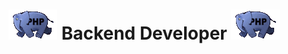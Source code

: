 # ![elephpant-running](https://github.com/SashaSunsh1ne/SashaSunsh1ne/blob/main/elephpant-running.gif) Backend Developer ![elephpant-running](https://github.com/SashaSunsh1ne/SashaSunsh1ne/blob/main/elephpant-running.gif)
